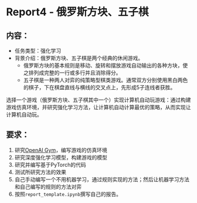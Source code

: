 # Report4 - 俄罗斯方块、五子棋

## 内容：
* 任务类型：强化学习
* 背景介绍：俄罗斯方块、五子棋是两个经典的休闲游戏。
    * 俄罗斯方块的基本规则是移动、旋转和摆放游戏自动输出的各种方块，使之排列成完整的一行或多行并且消除得分。
    * 五子棋是一种两人对弈的纯策略型棋类游戏。通常双方分别使用黑白两色的棋子，下在棋盘直线与横线的交叉点上，先形成5子连线者获胜。

选择一个游戏（俄罗斯方块、五子棋其中一个）实现计算机自动玩游戏：通过构建游戏仿真环境，并研究强化学习方法，让计算机自动计算最优的策略，从而实现让计算机自动玩。


## 要求：

1. 研究[OpenAI Gym](https://gym.openai.com/)，编写游戏的仿真环境
2. 研究深度强化学习模型，构建游戏的模型
3. 研究并编写基于PyTorch的代码
4. 测试所研究方法的效果
5. 自己手动编写一个不用机器学习，通过规则实现的方法；然后让机器学习方法和自己编写的规则的方法对弈
6. 按照`report_template.ipynb`撰写自己的报告。


